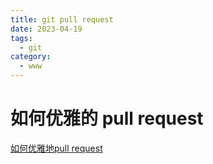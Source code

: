```yaml
---
title: git pull request
date: 2023-04-19
tags:
  - git
category:
  - www
---
```


# 如何优雅的 pull request

[如何优雅地pull request](https://juejin.cn/post/6844903648208617485)
